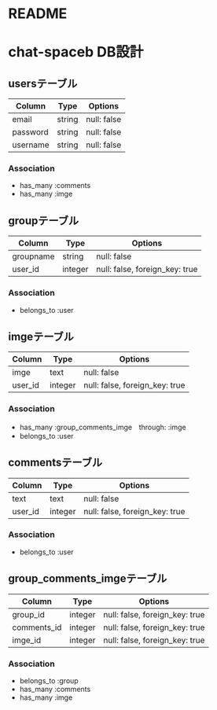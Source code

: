 # README
# chat-spaceb DB設計

## usersテーブル
|Column|Type|Options|
|------|----|-------|
|email|string|null: false|
|password|string|null: false|
|username|string|null: false|
### Association
- has_many :comments
- has_many :imge


## groupテーブル
|Column|Type|Options|
|------|----|-------|
|groupname|string|null: false|
|user_id|integer|null: false, foreign_key: true|
### Association
- belongs_to :user
###

## imgeテーブル
|Column|Type|Options|
|------|----|-------|
|imge|text|null: false|
|user_id|integer|null: false, foreign_key: true|
### Association
- has_many :group_comments_imge　through: :imge
- belongs_to :user


## commentsテーブル
|Column|Type|Options|
|------|----|-------|
|text|text|null: false|
|user_id|integer|null: false, foreign_key: true|
### Association
- belongs_to :user


## group_comments_imgeテーブル
|Column|Type|Options|
|------|----|-------|
|group_id|integer|null: false, foreign_key: true|
|comments_id|integer|null: false, foreign_key: true|
|imge_id|integer|null: false, foreign_key: true|
### Association
- belongs_to :group
- has_many :comments
- has_many :imge